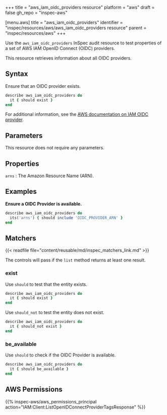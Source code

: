 +++
title = "aws_iam_oidc_providers resource"
platform = "aws"
draft = false
gh_repo = "inspec-aws"

[menu.aws]
title = "aws_iam_oidc_providers"
identifier = "inspec/resources/aws/aws_iam_oidc_providers resource"
parent = "inspec/resources/aws"
+++

Use the `aws_iam_oidc_providers` InSpec audit resource to test properties of a set of AWS IAM OpenID Connect (OIDC) providers.

This resource retrieves information about all OIDC providers.

## Syntax

Ensure that an OIDC provider exists.

```ruby
describe aws_iam_oidc_providers do
  it { should exist }
end
```

For additional information, see the [AWS documentation on IAM OIDC provider](https://docs.aws.amazon.com/AWSCloudFormation/latest/UserGuide/aws-resource-iam-oidcprovider.html).

## Parameters

This resource does not require any parameters.

## Properties

`arns`
: The Amazon Resource Name (ARN).

## Examples

**Ensure a OIDC Provider is available.**

```ruby
describe aws_iam_oidc_providers do
  its('arns') { should include 'OIDC_PROVIDER_ARN' }
end
```

## Matchers

{{< readfile file="content/reusable/md/inspec_matchers_link.md" >}}

The controls will pass if the `list` method returns at least one result.

### exist

Use `should` to test that the entity exists.

```ruby
describe aws_iam_oidc_providers do
  it { should exist }
end
```

Use `should_not` to test the entity does not exist.

```ruby
describe aws_iam_oidc_providers do
  it { should_not exist }
end
```

### be_available

Use `should` to check if the OIDC Provider is available.

```ruby
describe aws_iam_oidc_providers do
  it { should be_available }
end
```

## AWS Permissions

{{% inspec-aws/aws_permissions_principal action="IAM:Client:ListOpenIDConnectProviderTagsResponse" %}}
